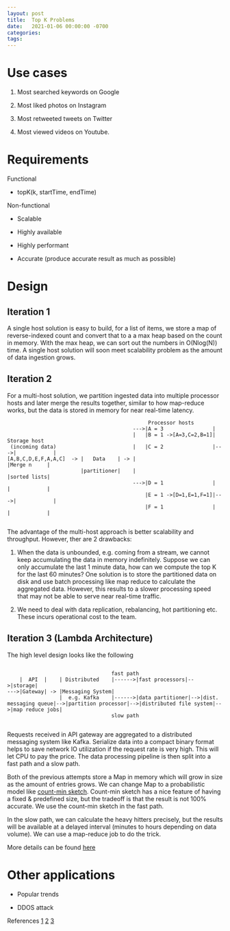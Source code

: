 ```yaml
---
layout: post
title:  Top K Problems
date:   2021-01-06 00:00:00 -0700
categories:
tags:
---
```


# Use cases

1. Most searched keywords on Google

2. Most liked photos on Instagram

3. Most retweeted tweets on Twitter

4. Most viewed videos on Youtube.

# Requirements

Functional

- topK(k, startTime, endTime)

Non-functional

- Scalable

- Highly available

- Highly performant

- Accurate (produce accurate result as much as possible)

# Design

## Iteration 1

A single host solution is easy to build, for a list of items, we store a map of 
reverse-indexed count and convert that to a a max heap based on the count in memory. 
With the max heap, we can sort out the numbers in O(Nlog(N)) time. A single host
solution will soon meet scalability problem as the amount of data ingestion grows.

## Iteration 2

For a multi-host solution, we partition ingested data into multiple processor 
hosts and later merge the results together, similar to how map-reduce works, but
the data is stored in memory for near real-time latency.

```
                                              Processor hosts
                                         --->|A = 3                |
                                         |   |B = 1 ->[A=3,C=2,B=1]|     Storage host
 (incoming data)                         |   |C = 2                |--->|            |
[A,B,C,D,E,F,A,A,C]  -> |   Data    | -> |                              |Merge n     |
                        |partitioner|    |                              |sorted lists|
                                         --->|D = 1                |    |            |
                                             |E = 1 ->[D=1,E=1,F=1]|--->|            |
                                             |F = 1                |    |            |
                                   
```

The advantage of the multi-host approach is better scalability and throughput.
However, ther are 2 drawbacks:

1. When the data is unbounded, e.g. coming from a stream, we cannot keep 
accumulating the data in memory indefinitely. Suppose we can only accumulate the 
last 1 minute data, how can we compute the top K for the last 60 minutes? One
solution is to store the partitioned data on disk and use batch processing like map
reduce to calculate the aggregated data. However, this results to a slower processing
speed that may not be able to serve near real-time traffic.

2. We need to deal with data replication, rebalancing, hot partitioning etc. 
These incurs operational cost to the team.

## Iteration 3 (Lambda Architecture)



The high level design looks like the following
```

                                  fast path
    |  API  |    | Distributed    |------>|fast processors|-->|storage|                     
--->|Gateway| -> |Messaging System|                             
                 |  e.g. Kafka    |------>|data partitioner|-->|dist. messaging queue|-->|partition processor|-->|distributed file system|-->|map reduce jobs|
                                  slow path       
                                   
```

Requests received in API gateway are aggregated to a distributed messaging system
like Kafka. Serialize data into a compact binary format helps to save network IO 
utilization if the request rate is very high. This will let CPU to pay the price. 
The data processing pipeline is then split into a fast path and a slow path.

Both of the previous attempts store a Map in memory which will grow in size as the
amount of entries grows. We can change Map to a probabilistic model like 
[count-min sketch](https://florian.github.io/count-min-sketch/). Count-min sketch 
has a nice feature of having a fixed & predefined size, but the tradeoff is that 
the result is not 100% accurate. We use the count-min sketch in the fast path.

In the slow path, we can calculate the heavy hitters precisely, but the results
will be available at a delayed interval (minutes to hours depending on data
volume). We can use a map-reduce job to do the trick.

More details can be found [here](https://serhatgiydiren.github.io/system-design-interview-top-k-problem-heavy-hitters)


# Other applications

- Popular trends

- DDOS attack

References 
[1](https://www.youtube.com/watch?v=kx-XDoPjoHw)
[2](https://en.wikipedia.org/wiki/Count%E2%80%93min_sketch)
[3](https://serhatgiydiren.github.io/system-design-interview-top-k-problem-heavy-hitters)